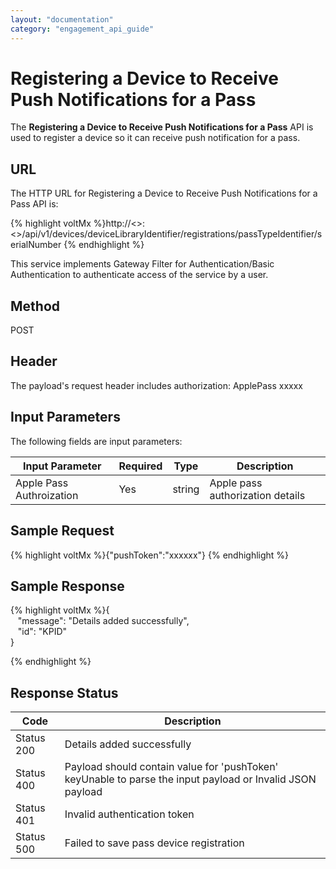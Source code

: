 ```yaml
---
layout: "documentation"
category: "engagement_api_guide"
---
```


# Registering a Device to Receive Push Notifications for a Pass

The **Registering a Device to Receive Push Notifications for a Pass** API is used to register a device so it can receive push notification for a pass.

## URL

The HTTP URL for Registering a Device to Receive Push Notifications for a Pass API is:

{% highlight voltMx %}http://<<host>>:<<port>>/api/v1/devices/deviceLibraryIdentifier/registrations/passTypeIdentifier/serialNumber
{% endhighlight %}

This service implements Gateway Filter for Authentication/Basic Authentication to authenticate access of the service by a user.

## Method

POST

## Header

The payload's request header includes authorization: ApplePass xxxxx

## Input Parameters

The following fields are input parameters:

| Input Parameter          | Required | Type   | Description                      |
| ------------------------ | -------- | ------ | -------------------------------- |
| Apple Pass Authroization | Yes      | string | Apple pass authorization details |

## Sample Request

{% highlight voltMx %}{"pushToken":"xxxxxx"}
{% endhighlight %}

## Sample Response

{% highlight voltMx %}{  
   "message": "Details added successfully",  
   "id": "KPID"  
}

{% endhighlight %}

## Response Status

| Code       | Description                                                                                               |
| ---------- | --------------------------------------------------------------------------------------------------------- |
| Status 200 | Details added successfully                                                                                |
| Status 400 | Payload should contain value for 'pushToken' keyUnable to parse the input payload or Invalid JSON payload |
| Status 401 | Invalid authentication token                                                                              |
| Status 500 | Failed to save pass device registration                                                                   |
